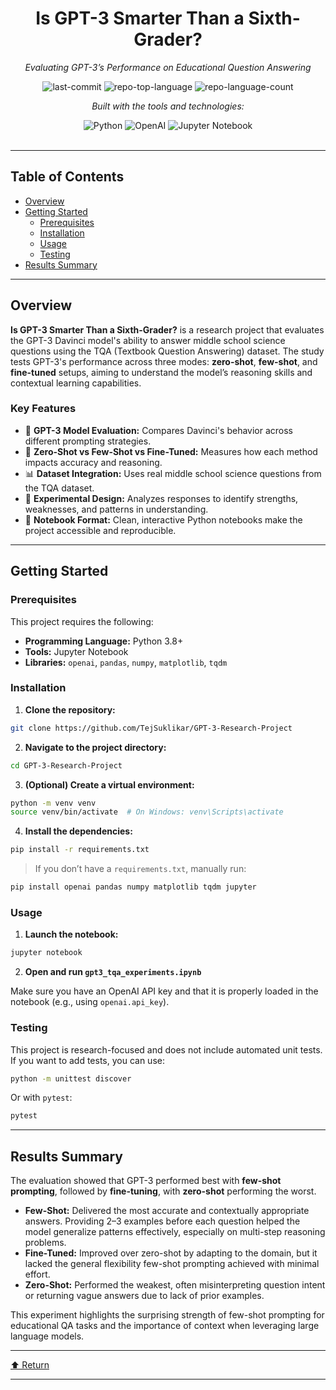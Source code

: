 <div id="top">

<!-- HEADER STYLE: CLASSIC -->
<div align="center">

# Is GPT-3 Smarter Than a Sixth-Grader?

<em>Evaluating GPT-3’s Performance on Educational Question Answering</em>

<!-- BADGES -->
<img src="https://img.shields.io/github/last-commit/TejSuklikar/GPT-3-Research-Project?style=flat&logo=git&logoColor=white&color=0080ff" alt="last-commit">
<img src="https://img.shields.io/github/languages/top/TejSuklikar/GPT-3-Research-Project?style=flat&color=0080ff" alt="repo-top-language">
<img src="https://img.shields.io/github/languages/count/TejSuklikar/GPT-3-Research-Project?style=flat&color=0080ff" alt="repo-language-count">

<em>Built with the tools and technologies:</em>

<img src="https://img.shields.io/badge/Python-3776AB.svg?style=flat&logo=python&logoColor=white" alt="Python">
<img src="https://img.shields.io/badge/OpenAI-412991.svg?style=flat&logo=openai&logoColor=white" alt="OpenAI">
<img src="https://img.shields.io/badge/Jupyter-F37626.svg?style=flat&logo=Jupyter&logoColor=white" alt="Jupyter Notebook">

</div>
<br>

---

## Table of Contents

- [Overview](#overview)
- [Getting Started](#getting-started)
    - [Prerequisites](#prerequisites)
    - [Installation](#installation)
    - [Usage](#usage)
    - [Testing](#testing)
- [Results Summary](#results-summary)

---

## Overview

**Is GPT-3 Smarter Than a Sixth-Grader?** is a research project that evaluates the GPT-3 Davinci model's ability to answer middle school science questions using the TQA (Textbook Question Answering) dataset. The study tests GPT-3's performance across three modes: **zero-shot**, **few-shot**, and **fine-tuned** setups, aiming to understand the model’s reasoning skills and contextual learning capabilities.

### Key Features

- 🧠 **GPT-3 Model Evaluation:** Compares Davinci's behavior across different prompting strategies.
- 🧪 **Zero-Shot vs Few-Shot vs Fine-Tuned:** Measures how each method impacts accuracy and reasoning.
- 📊 **Dataset Integration:** Uses real middle school science questions from the TQA dataset.
- 🔬 **Experimental Design:** Analyzes responses to identify strengths, weaknesses, and patterns in understanding.
- 📓 **Notebook Format:** Clean, interactive Python notebooks make the project accessible and reproducible.

---

## Getting Started

### Prerequisites

This project requires the following:

- **Programming Language:** Python 3.8+
- **Tools:** Jupyter Notebook  
- **Libraries:** `openai`, `pandas`, `numpy`, `matplotlib`, `tqdm`

### Installation

1. **Clone the repository:**
```sh
git clone https://github.com/TejSuklikar/GPT-3-Research-Project
```

2. **Navigate to the project directory:**
```sh
cd GPT-3-Research-Project
```

3. **(Optional) Create a virtual environment:**
```sh
python -m venv venv
source venv/bin/activate  # On Windows: venv\Scripts\activate
```

4. **Install the dependencies:**
```sh
pip install -r requirements.txt
```

> If you don’t have a `requirements.txt`, manually run:
```sh
pip install openai pandas numpy matplotlib tqdm jupyter
```

### Usage

1. **Launch the notebook:**
```sh
jupyter notebook
```

2. **Open and run `gpt3_tqa_experiments.ipynb`**

Make sure you have an OpenAI API key and that it is properly loaded in the notebook (e.g., using `openai.api_key`).

### Testing

This project is research-focused and does not include automated unit tests.  
If you want to add tests, you can use:
```sh
python -m unittest discover
```
Or with `pytest`:
```sh
pytest
```

---

## Results Summary

The evaluation showed that GPT-3 performed best with **few-shot prompting**, followed by **fine-tuning**, with **zero-shot** performing the worst.

- **Few-Shot:** Delivered the most accurate and contextually appropriate answers. Providing 2–3 examples before each question helped the model generalize patterns effectively, especially on multi-step reasoning problems.
- **Fine-Tuned:** Improved over zero-shot by adapting to the domain, but it lacked the general flexibility few-shot prompting achieved with minimal effort.
- **Zero-Shot:** Performed the weakest, often misinterpreting question intent or returning vague answers due to lack of prior examples.

This experiment highlights the surprising strength of few-shot prompting for educational QA tasks and the importance of context when leveraging large language models.

---

<div align="left"><a href="#top">⬆ Return</a></div>

---
